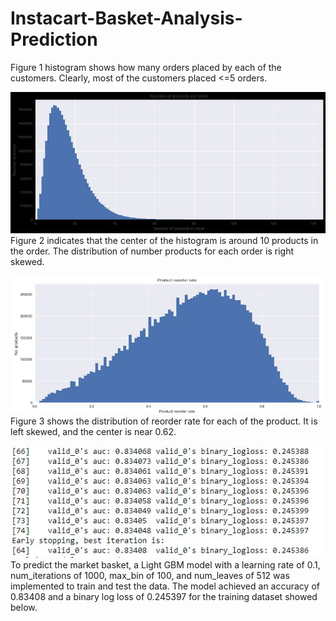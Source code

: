 # Instacart-Basket-Analysis-Prediction

Figure 1 histogram shows how many orders placed by each of the customers. Clearly, most of the customers placed <=5 orders. 

![Fig2](https://github.com/hua-zeng/Instacart-Basket-Analysis-Prediction/blob/main/fig2.jpg)
Figure 2 indicates that the center of the histogram is around 10 products in the order. The distribution of number products for each order is right skewed. 

![Fig3](https://github.com/hua-zeng/Instacart-Basket-Analysis-Prediction/blob/main/fig3.jpg)
Figure 3 shows the distribution of reorder rate for each of the product. It is left skewed, and the center is near 0.62.

![Fig4](https://github.com/hua-zeng/Instacart-Basket-Analysis-Prediction/blob/main/fig4.jpg)
To predict the market basket, a Light GBM model with a learning rate of 0.1, num_iterations of 1000, max_bin of 100, and num_leaves of 512 was implemented to train and test the data. The model achieved an accuracy of 0.83408 and a binary log loss of 0.245397 for the training dataset showed below.

